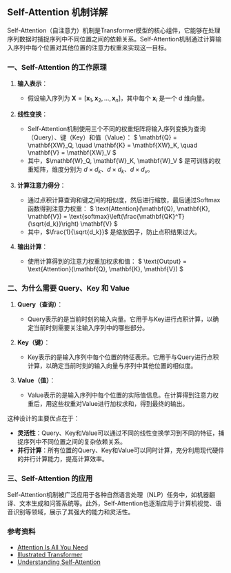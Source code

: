## Self-Attention 机制详解

Self-Attention（自注意力）机制是Transformer模型的核心组件，它能够在处理序列数据时捕捉序列中不同位置之间的依赖关系。Self-Attention机制通过计算输入序列中每个位置对其他位置的注意力权重来实现这一目标。

### 一、Self-Attention 的工作原理

1. **输入表示**：
   - 假设输入序列为 $\mathbf{X} = [\mathbf{x}_1, \mathbf{x}_2, ..., \mathbf{x}_n]$，其中每个 $\mathbf{x}_i$ 是一个 d 维向量。

2. **线性变换**：
   - Self-Attention机制使用三个不同的权重矩阵将输入序列变换为查询（Query）、键（Key）和值（Value）：
   $
   \mathbf{Q} = \mathbf{XW}_Q, \quad \mathbf{K} = \mathbf{XW}_K, \quad \mathbf{V} = \mathbf{XW}_V
   $
   - 其中，$\mathbf{W}_Q, \mathbf{W}_K, \mathbf{W}_V $ 是可训练的权重矩阵，维度分别为 $d \times d_k$、$d \times d_k$、$d \times d_v$。

3. **计算注意力得分**：
   - 通过点积计算查询和键之间的相似度，然后进行缩放，最后通过Softmax函数得到注意力权重：
   $
   \text{Attention}(\mathbf{Q}, \mathbf{K}, \mathbf{V}) = \text{softmax}\left(\frac{\mathbf{QK}^T}{\sqrt{d_k}}\right) \mathbf{V}
   $
   - 其中，$\frac{1}{\sqrt{d_k}}$ 是缩放因子，防止点积结果过大。

4. **输出计算**：
   - 使用计算得到的注意力权重加权求和值：
   $
   \text{Output} = \text{Attention}(\mathbf{Q}, \mathbf{K}, \mathbf{V})
   $

### 二、为什么需要 Query、Key 和 Value

1. **Query（查询）**：
   - Query表示的是当前时刻的输入向量。它用于与Key进行点积计算，以确定当前时刻需要关注输入序列中的哪些部分。

2. **Key（键）**：
   - Key表示的是输入序列中每个位置的特征表示。它用于与Query进行点积计算，以确定当前时刻的输入向量与序列中其他位置的相似度。

3. **Value（值）**：
   - Value表示的是输入序列中每个位置的实际值信息。在计算得到注意力权重后，用这些权重对Value进行加权求和，得到最终的输出。

这种设计的主要优点在于：
- **灵活性**：Query、Key和Value可以通过不同的线性变换学习到不同的特征，捕捉序列中不同位置之间的复杂依赖关系。
- **并行计算**：所有位置的Query、Key和Value可以同时计算，充分利用现代硬件的并行计算能力，提高计算效率。

### 三、Self-Attention 的应用

Self-Attention机制被广泛应用于各种自然语言处理（NLP）任务中，如机器翻译、文本生成和问答系统等。此外，Self-Attention也逐渐应用于计算机视觉、语音识别等领域，展示了其强大的能力和灵活性。

### 参考资料

- [Attention Is All You Need](https://arxiv.org/abs/1706.03762)
- [Illustrated Transformer](https://jalammar.github.io/illustrated-transformer/)
- [Understanding Self-Attention](https://towardsdatascience.com/illustrated-self-attention-2d627e33b20a)